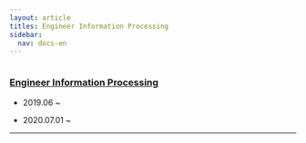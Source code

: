 ```yaml
---
layout: article
titles: Engineer Information Processing 
sidebar:
  nav: docs-en
---
```


<img class="image image--xl" src=""/>



### [Engineer Information Processing](http://www.q-net.or.kr/crf005.do?id=crf00503&jmCd=1320)



+ 2019.06 ~ 

+ 2020.07.01 ~
---